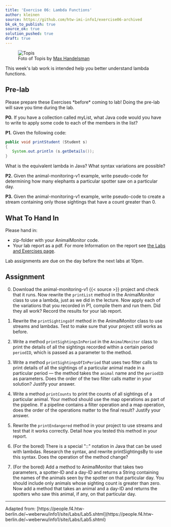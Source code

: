 ```yaml
---
title: 'Exercise 06: Lambda Functions'
author: kleinen
source: https://github.com/htw-imi-info1/exercise06-archived
bk_ok_to_publish: true
source_ok: true
solution_pushed: true
draft: true
---
```


<figure class = "figure">
   <img class="figure-img img-fluid" src="../../images/topis-9552387589_392a9b51c7_k.jpg"  alt="Topis">
  <figcaption class="figure-caption text-right">Foto of Topis by <a href="https://www.flickr.com/photos/maxh42/9552387589/"> Max Handelsman</a></figcaption>
</figure>

This week's lab work is intended help you better understand lambda functions.

## Pre-lab

Please prepare these Exercises \*before\* coming to lab! Doing the pre-lab will save you time during the lab.

**P0.** If you have a collection called myList, what Java code would you have to write to apply some code to each of the members in the list?

**P1.** Given the following code:

  ```java
public void printStudent (Student s)
{
     System.out.println (s.getDetails());
}
```

What is the equivalent lambda in Java? What syntax variations are possible?

**P2.** Given the animal-monitoring-v1 example, write pseudo-code for determining how many elephants a particular spotter saw on a particular day.

**P3.** Given the animal-monitoring-v1 example, write pseudo-code to create a stream containing only those sightings that have a count greater than 0.


## What To Hand In
Please hand in:
* zip-folder with your AnimalMonitor code.
* Your lab report as a pdf. For more Information on the report see [the Labs and Exercises page](../).

Lab assignments are due on the day before the next labs at 10pm.


## Assignment

0. Download the animal-monitoring-v1 {{< source  >}} project and check that it runs. Now rewrite the `printList` method in the AnimalMonitor class to use a lambda, just as we did in the lecture. Now apply each of the variations that you recorded in P1, compile them and run them. Did they all work? Record the results for your lab report.

1. Rewrite the `printSightingsOf` method in the AnimalMonitor class to use streams and lambdas. Test to make sure that your project still works as before.

2. Write a method `printSightingsInPeriod` in the `AnimalMonitor` class to print the details of all the sightings recorded within a certain period `periodID`, which is passed as a parameter to the method.

3. Write a method `printSightingsOfInPeriod` that uses two filter calls to print details of all the sightings of a particular animal made in a particular period — the method takes the `animal` name and the `periodID` as parameters. Does the order of the two filter calls matter in your solution? Justify your answer.

4. Write a method `printCounts` to print the counts of all sightings of a particular animal. Your method should use the map operations as part of the pipeline. If a pipeline contains a filter operation and a map operation, does the order of the operations matter to the final result? Justify your answer.

5. Rewrite the `printEndangered` method in your project to use streams and test that it works correctly. Detail how you tested this method in your report.

6. (For the bored) There is a special "::" notation in Java that can be used with lambdas. Research the syntax, and rewrite printSightingsBy to use this syntax. Does the operation of the method change?

7. (For the bored) Add a method to AnimalMonitor that takes two parameters, a spotter-ID and a day-ID and returns a String containing the names of the animals seen by the spotter on that particular day. You should include only animals whose sighting count is greater than zero. Now add a method that takes an animal and a day-ID and returns the spotters who saw this animal, if any, on that particular day.


<hr />
Adapted from:
[https://people.f4.htw-berlin.de/~weberwu/info1/site/Labs/Lab5.shtml](https://people.f4.htw-berlin.de/~weberwu/info1/site/Labs/Lab5.shtml)
